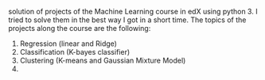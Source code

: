 solution of projects of the Machine Learning course in edX using python 3. I tried to solve them in the best way I got in a short time. The topics of the projects along the course are the following:

1. Regression (linear and Ridge)
2. Classification (K-bayes classifier)
3. Clustering (K-means and Gaussian Mixture Model)
4.
